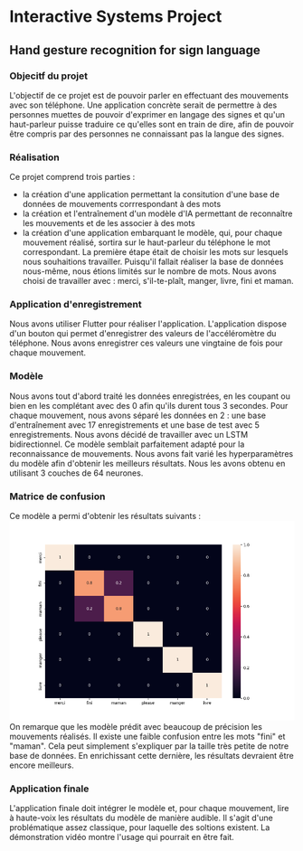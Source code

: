 # Interactive Systems Project

## Hand gesture recognition for sign language

### Objecitf du projet
L'objectif de ce projet est de pouvoir parler en effectuant des mouvements avec son téléphone.
Une application concrète serait de permettre à des personnes muettes de pouvoir d'exprimer en langage des signes et qu'un haut-parleur puisse traduire ce qu'elles sont en train de dire, afin de pouvoir être compris par des personnes ne connaissant pas la langue des signes.

### Réalisation
Ce projet comprend trois parties : 
 - la création d'une application permettant la consitution d'une base de données de mouvements corrrespondant à des mots
 - la création et l'entraînement d'un modèle d'IA permettant de reconnaître les mouvements et de les associer à des mots
 - la création d'une application embarquant le modèle, qui, pour chaque mouvement réalisé, sortira sur le haut-parleur du téléphone le mot correspondant.
La première étape était de choisir les mots sur lesquels nous souhaitions travailler. Puisqu'il fallait réaliser la base de données nous-même, nous étions limités sur le nombre de mots. Nous avons choisi de travailler avec : merci, s'il-te-plaît, manger, livre, fini et maman.

### Application d'enregistrement
Nous avons utiliser Flutter pour réaliser l'application.
L'application dispose d'un bouton qui permet d'enregistrer des valeurs de l'accéléromètre du téléphone.
Nous avons enregistrer ces valeurs une vingtaine de fois pour chaque mouvement.

### Modèle
Nous avons tout d'abord traité les données enregistrées, en les coupant ou bien en les complétant avec des 0 afin qu'ils durent tous 3 secondes.
Pour chaque mouvement, nous avons séparé les données en 2 : une base d'entraînement avec 17 enregistrements et une base de test avec 5 enregistrements. 
Nous avons décidé de travailler avec un LSTM bidirectionnel. Ce modèle semblait parfaitement adapté pour la reconnaissance de mouvements.
Nous avons fait varié les hyperparamètres du modèle afin d'obtenir les meilleurs résultats. Nous les avons obtenu en utilisant 3 couches de 64 neurones.

### Matrice de confusion
Ce modèle a permi d'obtenir les résultats suivants : 
![last_confusion_matrix](confusion_matrix.png)
On remarque que les modèle prédit avec beaucoup de précision les mouvements réalisés.
Il existe une faible confusion entre les mots "fini" et "maman". Cela peut simplement s'expliquer par la taille très petite de notre base de données.
En enrichissant cette dernière, les résultats devraient être encore meilleurs.

### Application finale
L'application finale doit intégrer le modèle et, pour chaque mouvement, lire à haute-voix les résultats du modèle de manière audible.
Il s'agit d'une problématique assez classique, pour laquelle des soltions existent. La démonstration vidéo montre l'usage qui pourrait en être fait. 

